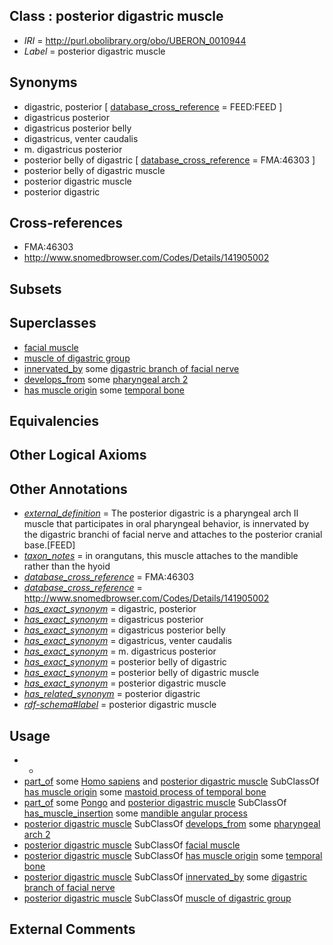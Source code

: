 
## Class : posterior digastric muscle

 * *IRI* = http://purl.obolibrary.org/obo/UBERON_0010944
 * *Label* = posterior digastric muscle

## Synonyms

 * digastric, posterior [ [database_cross_reference](../../ef/oboInOwl#hasDbXref.md) = FEED:FEED ]
 * digastricus posterior
 * digastricus posterior belly
 * digastricus, venter caudalis
 * m. digastricus posterior
 * posterior belly of digastric [ [database_cross_reference](../../ef/oboInOwl#hasDbXref.md) = FMA:46303 ]
 * posterior belly of digastric muscle
 * posterior digastric muscle
 * posterior digastric

## Cross-references

 * FMA:46303
 * http://www.snomedbrowser.com/Codes/Details/141905002

## Subsets


## Superclasses

 * [facial muscle](../../UBERON/77/UBERON_0001577.md)
 * [muscle of digastric group](../../UBERON/40/UBERON_0010940.md)
 * [innervated_by](../../RO/05/RO_0002005.md) some [digastric branch of facial nerve](../../UBERON/15/UBERON_0011315.md)
 * [develops_from](../../RO/02/RO_0002202.md) some [pharyngeal arch 2](../../UBERON/66/UBERON_0003066.md)
 * [has muscle origin](../../RO/72/RO_0002372.md) some [temporal bone](../../UBERON/78/UBERON_0001678.md)

## Equivalencies


## Other Logical Axioms


## Other Annotations

 * *[external_definition](../../UBPROP/01/UBPROP_0000001.md)* = The posterior digastric is a pharyngeal arch II muscle that participates in oral pharyngeal behavior, is innervated by the digastric branchi of facial nerve and attaches to the posterior cranial base.[FEED]
 * *[taxon_notes](../../UBPROP/08/UBPROP_0000008.md)* = in orangutans, this muscle attaches to the mandible rather than the hyoid
 * *[database_cross_reference](../../ef/oboInOwl#hasDbXref.md)* = FMA:46303
 * *[database_cross_reference](../../ef/oboInOwl#hasDbXref.md)* = http://www.snomedbrowser.com/Codes/Details/141905002
 * *[has_exact_synonym](../../ym/oboInOwl#hasExactSynonym.md)* = digastric, posterior
 * *[has_exact_synonym](../../ym/oboInOwl#hasExactSynonym.md)* = digastricus posterior
 * *[has_exact_synonym](../../ym/oboInOwl#hasExactSynonym.md)* = digastricus posterior belly
 * *[has_exact_synonym](../../ym/oboInOwl#hasExactSynonym.md)* = digastricus, venter caudalis
 * *[has_exact_synonym](../../ym/oboInOwl#hasExactSynonym.md)* = m. digastricus posterior
 * *[has_exact_synonym](../../ym/oboInOwl#hasExactSynonym.md)* = posterior belly of digastric
 * *[has_exact_synonym](../../ym/oboInOwl#hasExactSynonym.md)* = posterior belly of digastric muscle
 * *[has_exact_synonym](../../ym/oboInOwl#hasExactSynonym.md)* = posterior digastric muscle
 * *[has_related_synonym](../../ym/oboInOwl#hasRelatedSynonym.md)* = posterior digastric
 * *[rdf-schema#label](../../el/rdf-schema#label.md)* = posterior digastric muscle

## Usage

 * -
 * [part_of](../../BFO/50/BFO_0000050.md) some [Homo sapiens](../../NCBITaxon/06/NCBITaxon_9606.md) and [posterior digastric muscle](../../UBERON/44/UBERON_0010944.md) SubClassOf [has muscle origin](../../RO/72/RO_0002372.md) some [mastoid process of temporal bone](../../UBERON/20/UBERON_0011220.md)
 * [part_of](../../BFO/50/BFO_0000050.md) some [Pongo](../../NCBITaxon/99/NCBITaxon_9599.md) and [posterior digastric muscle](../../UBERON/44/UBERON_0010944.md) SubClassOf [has_muscle_insertion](../../RO/73/RO_0002373.md) some [mandible angular process](../../UBERON/59/UBERON_0006959.md)
 * [posterior digastric muscle](../../UBERON/44/UBERON_0010944.md) SubClassOf [develops_from](../../RO/02/RO_0002202.md) some [pharyngeal arch 2](../../UBERON/66/UBERON_0003066.md)
 * [posterior digastric muscle](../../UBERON/44/UBERON_0010944.md) SubClassOf [facial muscle](../../UBERON/77/UBERON_0001577.md)
 * [posterior digastric muscle](../../UBERON/44/UBERON_0010944.md) SubClassOf [has muscle origin](../../RO/72/RO_0002372.md) some [temporal bone](../../UBERON/78/UBERON_0001678.md)
 * [posterior digastric muscle](../../UBERON/44/UBERON_0010944.md) SubClassOf [innervated_by](../../RO/05/RO_0002005.md) some [digastric branch of facial nerve](../../UBERON/15/UBERON_0011315.md)
 * [posterior digastric muscle](../../UBERON/44/UBERON_0010944.md) SubClassOf [muscle of digastric group](../../UBERON/40/UBERON_0010940.md)

## External Comments


